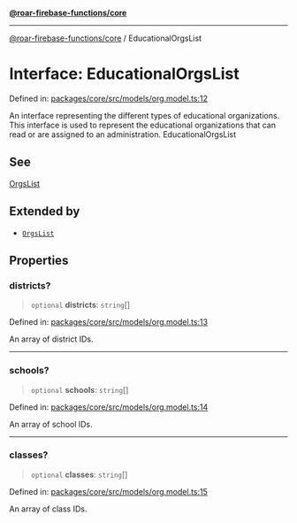 [**@roar-firebase-functions/core**](../README.md)

---

[@roar-firebase-functions/core](../README.md) / EducationalOrgsList

# Interface: EducationalOrgsList

Defined in: [packages/core/src/models/org.model.ts:12](https://github.com/yeatmanlab/roar-firebase-functions/blob/0fc701649174b7557e55644b1065be2fa3d3d7ca/packages/core/src/models/org.model.ts#L12)

An interface representing the different types of educational organizations.
This interface is used to represent the educational organizations that can read or are assigned to an administration.
EducationalOrgsList

## See

[OrgsList](OrgsList.md)

## Extended by

- [`OrgsList`](OrgsList.md)

## Properties

### districts?

> `optional` **districts**: `string`[]

Defined in: [packages/core/src/models/org.model.ts:13](https://github.com/yeatmanlab/roar-firebase-functions/blob/0fc701649174b7557e55644b1065be2fa3d3d7ca/packages/core/src/models/org.model.ts#L13)

An array of district IDs.

---

### schools?

> `optional` **schools**: `string`[]

Defined in: [packages/core/src/models/org.model.ts:14](https://github.com/yeatmanlab/roar-firebase-functions/blob/0fc701649174b7557e55644b1065be2fa3d3d7ca/packages/core/src/models/org.model.ts#L14)

An array of school IDs.

---

### classes?

> `optional` **classes**: `string`[]

Defined in: [packages/core/src/models/org.model.ts:15](https://github.com/yeatmanlab/roar-firebase-functions/blob/0fc701649174b7557e55644b1065be2fa3d3d7ca/packages/core/src/models/org.model.ts#L15)

An array of class IDs.
